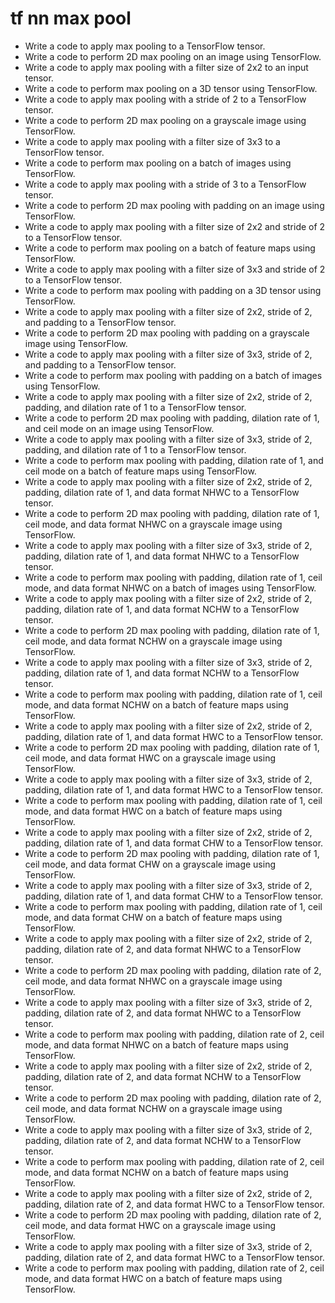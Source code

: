 # tf nn max pool

- Write a code to apply max pooling to a TensorFlow tensor.
- Write a code to perform 2D max pooling on an image using TensorFlow.
- Write a code to apply max pooling with a filter size of 2x2 to an input tensor.
- Write a code to perform max pooling on a 3D tensor using TensorFlow.
- Write a code to apply max pooling with a stride of 2 to a TensorFlow tensor.
- Write a code to perform 2D max pooling on a grayscale image using TensorFlow.
- Write a code to apply max pooling with a filter size of 3x3 to a TensorFlow tensor.
- Write a code to perform max pooling on a batch of images using TensorFlow.
- Write a code to apply max pooling with a stride of 3 to a TensorFlow tensor.
- Write a code to perform 2D max pooling with padding on an image using TensorFlow.
- Write a code to apply max pooling with a filter size of 2x2 and stride of 2 to a TensorFlow tensor.
- Write a code to perform max pooling on a batch of feature maps using TensorFlow.
- Write a code to apply max pooling with a filter size of 3x3 and stride of 2 to a TensorFlow tensor.
- Write a code to perform max pooling with padding on a 3D tensor using TensorFlow.
- Write a code to apply max pooling with a filter size of 2x2, stride of 2, and padding to a TensorFlow tensor.
- Write a code to perform 2D max pooling with padding on a grayscale image using TensorFlow.
- Write a code to apply max pooling with a filter size of 3x3, stride of 2, and padding to a TensorFlow tensor.
- Write a code to perform max pooling with padding on a batch of images using TensorFlow.
- Write a code to apply max pooling with a filter size of 2x2, stride of 2, padding, and dilation rate of 1 to a TensorFlow tensor.
- Write a code to perform 2D max pooling with padding, dilation rate of 1, and ceil mode on an image using TensorFlow.
- Write a code to apply max pooling with a filter size of 3x3, stride of 2, padding, and dilation rate of 1 to a TensorFlow tensor.
- Write a code to perform max pooling with padding, dilation rate of 1, and ceil mode on a batch of feature maps using TensorFlow.
- Write a code to apply max pooling with a filter size of 2x2, stride of 2, padding, dilation rate of 1, and data format NHWC to a TensorFlow tensor.
- Write a code to perform 2D max pooling with padding, dilation rate of 1, ceil mode, and data format NHWC on a grayscale image using TensorFlow.
- Write a code to apply max pooling with a filter size of 3x3, stride of 2, padding, dilation rate of 1, and data format NHWC to a TensorFlow tensor.
- Write a code to perform max pooling with padding, dilation rate of 1, ceil mode, and data format NHWC on a batch of images using TensorFlow.
- Write a code to apply max pooling with a filter size of 2x2, stride of 2, padding, dilation rate of 1, and data format NCHW to a TensorFlow tensor.
- Write a code to perform 2D max pooling with padding, dilation rate of 1, ceil mode, and data format NCHW on a grayscale image using TensorFlow.
- Write a code to apply max pooling with a filter size of 3x3, stride of 2, padding, dilation rate of 1, and data format NCHW to a TensorFlow tensor.
- Write a code to perform max pooling with padding, dilation rate of 1, ceil mode, and data format NCHW on a batch of feature maps using TensorFlow.
- Write a code to apply max pooling with a filter size of 2x2, stride of 2, padding, dilation rate of 1, and data format HWC to a TensorFlow tensor.
- Write a code to perform 2D max pooling with padding, dilation rate of 1, ceil mode, and data format HWC on a grayscale image using TensorFlow.
- Write a code to apply max pooling with a filter size of 3x3, stride of 2, padding, dilation rate of 1, and data format HWC to a TensorFlow tensor.
- Write a code to perform max pooling with padding, dilation rate of 1, ceil mode, and data format HWC on a batch of feature maps using TensorFlow.
- Write a code to apply max pooling with a filter size of 2x2, stride of 2, padding, dilation rate of 1, and data format CHW to a TensorFlow tensor.
- Write a code to perform 2D max pooling with padding, dilation rate of 1, ceil mode, and data format CHW on a grayscale image using TensorFlow.
- Write a code to apply max pooling with a filter size of 3x3, stride of 2, padding, dilation rate of 1, and data format CHW to a TensorFlow tensor.
- Write a code to perform max pooling with padding, dilation rate of 1, ceil mode, and data format CHW on a batch of feature maps using TensorFlow.
- Write a code to apply max pooling with a filter size of 2x2, stride of 2, padding, dilation rate of 2, and data format NHWC to a TensorFlow tensor.
- Write a code to perform 2D max pooling with padding, dilation rate of 2, ceil mode, and data format NHWC on a grayscale image using TensorFlow.
- Write a code to apply max pooling with a filter size of 3x3, stride of 2, padding, dilation rate of 2, and data format NHWC to a TensorFlow tensor.
- Write a code to perform max pooling with padding, dilation rate of 2, ceil mode, and data format NHWC on a batch of feature maps using TensorFlow.
- Write a code to apply max pooling with a filter size of 2x2, stride of 2, padding, dilation rate of 2, and data format NCHW to a TensorFlow tensor.
- Write a code to perform 2D max pooling with padding, dilation rate of 2, ceil mode, and data format NCHW on a grayscale image using TensorFlow.
- Write a code to apply max pooling with a filter size of 3x3, stride of 2, padding, dilation rate of 2, and data format NCHW to a TensorFlow tensor.
- Write a code to perform max pooling with padding, dilation rate of 2, ceil mode, and data format NCHW on a batch of feature maps using TensorFlow.
- Write a code to apply max pooling with a filter size of 2x2, stride of 2, padding, dilation rate of 2, and data format HWC to a TensorFlow tensor.
- Write a code to perform 2D max pooling with padding, dilation rate of 2, ceil mode, and data format HWC on a grayscale image using TensorFlow.
- Write a code to apply max pooling with a filter size of 3x3, stride of 2, padding, dilation rate of 2, and data format HWC to a TensorFlow tensor.
- Write a code to perform max pooling with padding, dilation rate of 2, ceil mode, and data format HWC on a batch of feature maps using TensorFlow.